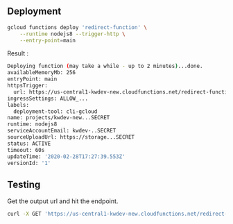 ## Deployment

```bash
gcloud functions deploy 'redirect-function' \
	--runtime nodejs8 --trigger-http \
	--entry-point=main
```

Result :
```bash
Deploying function (may take a while - up to 2 minutes)...done.
availableMemoryMb: 256
entryPoint: main
httpsTrigger:
  url: https://us-central1-kwdev-new.cloudfunctions.net/redirect-function
ingressSettings: ALLOW_...
labels:
  deployment-tool: cli-gcloud
name: projects/kwdev-new...SECRET
runtime: nodejs8
serviceAccountEmail: kwdev-..SECRET
sourceUploadUrl: https://storage...SECRET
status: ACTIVE
timeout: 60s
updateTime: '2020-02-28T17:27:39.553Z'
versionId: '1'
```

## Testing

Get the output url and hit the endpoint.

```bash
curl -X GET 'https://us-central1-kwdev-new.cloudfunctions.net/redirect-function'
```